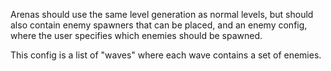 Arenas should use the same level generation as normal levels, but should also contain enemy spawners that can be placed, and an enemy config, where the user specifies which enemies should be spawned. 

This config is a list of "waves" where each wave contains a set of enemies. 